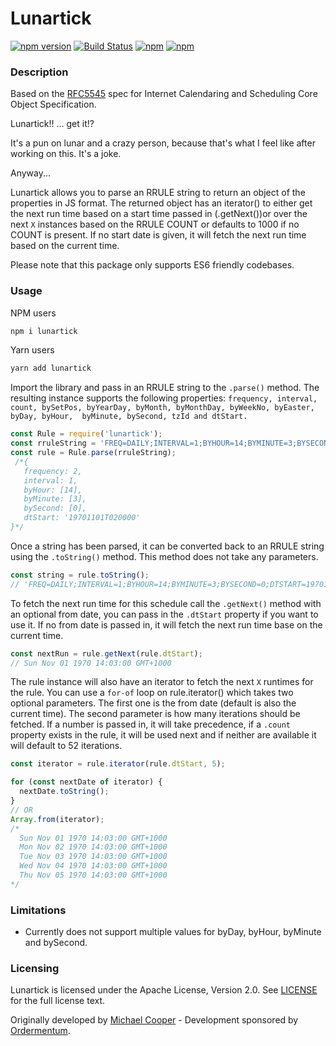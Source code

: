 # Lunartick
[![npm version](https://badge.fury.io/js/lunartick.svg)](https://badge.fury.io/js/lunartick)
[![Build Status](https://travis-ci.org/ordermentum/lunartick.svg?branch=master)](https://travis-ci.org/ordermentum/lunartick)
[![npm](https://img.shields.io/npm/l/lunartick.svg)](https://www.npmjs.com/package/lunartick)
[![npm](https://img.shields.io/npm/dt/lunartick.svg)](https://www.npmjs.com/package/lunartick)

### Description

Based on the [RFC5545](https://tools.ietf.org/html/rfc5545) spec for Internet Calendaring and Scheduling Core Object Specification.

Lunartick!! ... get it!?

It's a pun on lunar and a crazy person, because that's what I feel like after working on this. It's a joke.

Anyway...

Lunartick allows you to parse an RRULE string to return an object of the properties in JS format. The returned object has an iterator() to either get the next run time based on a start time passed in (.getNext())or over the next `X` instances based on the RRULE COUNT or defaults to 1000 if no COUNT is present. If no start date is given, it will fetch the next run time based on the current time.

Please note that this package only supports ES6 friendly codebases.

### Usage

NPM users

```js
npm i lunartick
```

Yarn users

```js
yarn add lunartick
```

Import the library and pass in an RRULE string to the `.parse()` method. The resulting instance supports the following properties:
`frequency, interval, count, bySetPos, byYearDay, byMonth, byMonthDay, byWeekNo, byEaster, byDay, byHour,  byMinute, bySecond, tzId and dtStart.`

```js
const Rule = require('lunartick');
const rruleString = 'FREQ=DAILY;INTERVAL=1;BYHOUR=14;BYMINUTE=3;BYSECOND=0;DTSTART=19701101T020000';
const rule = Rule.parse(rruleString);
 /*{
   frequency: 2,
   interval: 1,
   byHour: [14],
   byMinute: [3],
   bySecond: [0],
   dtStart: '19701101T020000'
}*/
```

Once a string has been parsed, it can be converted back to an RRULE string using the `.toString()` method. This method does not take any parameters.

```js
const string = rule.toString();
// 'FREQ=DAILY;INTERVAL=1;BYHOUR=14;BYMINUTE=3;BYSECOND=0;DTSTART=19701101T020000'
```

To fetch the next run time for this schedule call the `.getNext()` method with an optional from date, you can pass in the `.dtStart` property if you want to use it. If no from date is passed in, it will fetch the next run time base on the current time.

```js
const nextRun = rule.getNext(rule.dtStart);
// Sun Nov 01 1970 14:03:00 GMT+1000
```

The rule instance will also have an iterator to fetch the next `X` runtimes for the rule. You can use a `for-of` loop on rule.iterator() which takes two optional parameters. The first one is the from date (default is also the current time). The second parameter is how many iterations should be fetched. If a number is passed in, it will take precedence, if a `.count` property exists in the rule, it will be used next and if neither are available it will default to 52 iterations.

```js
const iterator = rule.iterator(rule.dtStart, 5);

for (const nextDate of iterator) {
  nextDate.toString();
}
// OR
Array.from(iterator);
/*
  Sun Nov 01 1970 14:03:00 GMT+1000
  Mon Nov 02 1970 14:03:00 GMT+1000
  Tue Nov 03 1970 14:03:00 GMT+1000
  Wed Nov 04 1970 14:03:00 GMT+1000
  Thu Nov 05 1970 14:03:00 GMT+1000
*/
```

### Limitations

- Currently does not support multiple values for byDay, byHour, byMinute and bySecond.

### Licensing

Lunartick is licensed under the Apache License, Version 2.0. See [LICENSE](LICENSE) for the full license text.

Originally developed by [Michael Cooper](https://www.github.com/scoutski) - Development sponsored by [Ordermentum](https://www.github.com/ordermentum).
